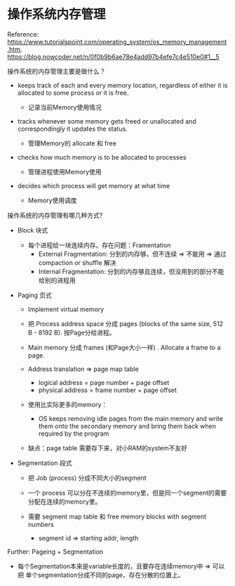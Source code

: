 # 操作系统内存管理

Reference: https://www.tutorialspoint.com/operating_system/os_memory_management.htm, https://blog.nowcoder.net/n/0f0b9b6ae78e4add97b4efe7c4e510e0#1__5



操作系统的内存管理主要是做什么？

- keeps track of each and every memory location, regardless of either it is allocated to some process or it is free.
  - 记录当前Memory使用情况
- tracks whenever some memory gets freed or unallocated and correspondingly it updates the status.
  - 管理Memory的 allocate 和 free

- checks how much memory is to be allocated to processes
  - 管理进程使用Memory使用
- decides which process will get memory at what time
  - Memory使用调度



操作系统的内存管理有哪几种方式?

- Block 块式

  - 每个进程给一块连续内存。存在问题：Framentation
    - External Fragmentation: 分到的内存够，但不连续 => 不能用 => 通过 compaction or shuffle 解决
    - Internal Fragmentation: 分到的内存够且连续，但没用到的部分不能给别的进程用

- Paging 页式

  - Implement virtual memory
  - 把 Process address space 分成 pages (blocks of the same size, 512 B - 8192 B). 按Page分给进程。
  - Main memory 分成 frames (和Page大小一样) . Allocate a frame to a page.
  - Address translation => page map table
    - logical address = page number + page offset
    - physical address = frame number + page offset
  - 使用比实际更多的memory：
    - OS keeps removing idle pages from the main memory and write them onto the secondary memory and bring them back when required by the program

  - 缺点：page table 需要存下来，对小RAM的system不友好

- Segmentation 段式

  - 把 Job (process) 分成不同大小的segment
  - 一个 process 可以分在不连续的memory里，但是同一个segment的需要分配在连续的memory里。

  - 需要 segment map table 和 free memory blocks with segment numbers
    - segment id => starting addr, length



Further: Pageing + Segmentation

- 每个Segmentation本来是variable长度的，且要存在连续memory中 => 可以把 单个segmentation分成不同的page，存在分散的位置上。